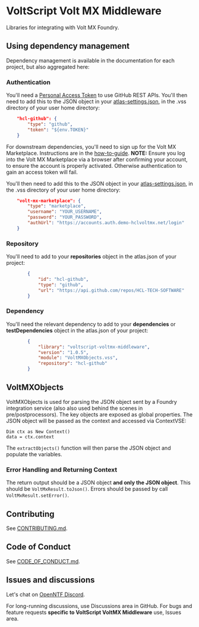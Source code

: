 # VoltScript Volt MX Middleware

Libraries for integrating with Volt MX Foundry.

## Using dependency management

Dependency management is available in the documentation for each project, but also aggregated here:

### Authentication

You'll need a [Personal Access Token](../howto/writing/archipelago.md#github-personal-access-token) to use GitHub REST APIs. You'll then need to add this to the JSON object in your [atlas-settings.json](../howto/writing/archipelago.md#atlas-settingsjson), in the .vss directory of your user home directory:

```json
    "hcl-github": {
        "type": "github",
        "token": "${env.TOKEN}"
    }
```

For downstream dependencies, you'll need to sign up for the Volt MX Marketplace. Instructions are in the [how-to-guide](https://opensource.hcltechsw.com/voltscript-docs/howto/writing/archipelago.html#volt-mx-marketplace-credentials). **NOTE:** Ensure you log into the Volt MX Marketplace via a browser after confirming your account, to ensure the account is properly activated. Otherwise authentication to gain an access token will fail.

You'll then need to add this to the JSON object in your [atlas-settings.json](https://opensource.hcltechsw.com/voltscript-docs/howto/writing/archipelago.md#atlas-settingsjson), in the .vss directory of your user home directory:

```json
    "volt-mx-marketplace": {
        "type": "marketplace",
        "username": "YOUR_USERNAME",
        "password": "YOUR_PASSWORD",
        "authUrl": "https://accounts.auth.demo-hclvoltmx.net/login"
    }
```

### Repository

You'll need to add to your **repositories** object in the atlas.json of your project:

```json
        {
            "id": "hcl-github",
            "type": "github",
            "url": "https://api.github.com/repos/HCL-TECH-SOFTWARE"
        }
```

### Dependency

You'll need the relevant dependency to add to your **dependencies** or **testDependencies** object in the atlas.json of your project:

```json
        {
            "library": "voltscript-voltmx-middleware",
            "version": "1.0.5",
            "module": "VoltMXObjects.vss",
            "repository": "hcl-github"
        }
```

## VoltMXObjects

VoltMXObjects is used for parsing the JSON object sent by a Foundry integration service (also also used behind the scenes in pre/postprocessors). The key objects are exposed as global properties. The JSON object will be passed as the context and accessed via ContextVSE:

```voltscript
Dim ctx as New Context()
data = ctx.context
```

The `extractObjects()` function will then parse the JSON object and populate the variables.

### Error Handling and Returning Context

The return output should be a JSON object **and only the JSON object**. This should be `VoltMxResult.toJson()`. Errors should be passed by call `VoltMxResult.setError()`.

## Contributing

See [CONTRIBUTING.md](contributing.md).

## Code of Conduct

See [CODE_OF_CONDUCT.md](code_of_conduct.md).

## Issues and discussions

Let's chat on [OpenNTF Discord](https://openntf.org/discord).

For long-running discussions, use Discussions area in GitHub. For bugs and feature requests **specific to VoltScript VoltMX Middleware** use, Issues area.
